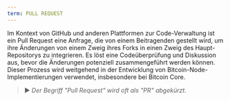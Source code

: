 ```yaml
---
term: PULL REQUEST
---
```


Im Kontext von GitHub und anderen Plattformen zur Code-Verwaltung ist ein Pull Request eine Anfrage, die von einem Beitragenden gestellt wird, um ihre Änderungen von einem Zweig ihres Forks in einen Zweig des Haupt-Repositorys zu integrieren. Es löst eine Codeüberprüfung und Diskussion aus, bevor die Änderungen potenziell zusammengeführt werden können. Dieser Prozess wird weitgehend in der Entwicklung von Bitcoin-Node-Implementierungen verwendet, insbesondere bei Bitcoin Core.

> ► *Der Begriff "Pull Request" wird oft als "PR" abgekürzt.*